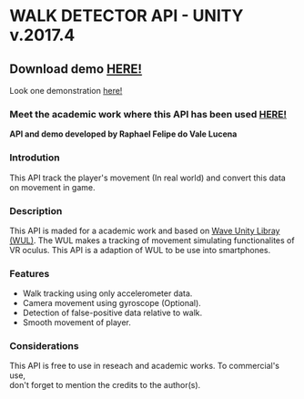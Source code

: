 <h1>WALK DETECTOR API - UNITY v.2017.4</h1>

<h2>Download demo <a href="https://github.com/Rouem/-API-WalkDetector-Unity/raw/master/WalkDemo.apk">HERE!</a></h2>

Look one demonstration <a href="https://youtu.be/rT7DWWfJ2kc">here!</a>

<h3>Meet the academic work where this API has been used <a href="https://github.com/Rouem/thewanderer-tcc-exergame">HERE!</a></h3>

<b>API and demo developed by Raphael Felipe do Vale Lucena</b>

<h3>Introdution</h3>
This API track the player's movement (In real world) and convert this data on movement in game. 

<h3>Description</h3>
This API is maded for a academic work and based on <a href="https://github.com/Wave-Unity-Library/Motion-Mapping">Wave Unity Libray (WUL)</a>. The WUL makes a tracking of movement 
simulating functionalites of VR oculus. This API is a adaption of WUL to be use into smartphones.

<h3>Features</h3>
<ul>
<li>Walk tracking using only accelerometer data.</li>
<li>Camera movement using gyroscope (Optional).</li>
<li>Detection of false-positive data relative to walk.</li>
<li>Smooth movement of player.</li>
</ul>

<h3>Considerations</h3>
This API is free to use in reseach and academic works. 
To commercial's use,<br> don't forget to mention the credits to the author(s).


